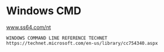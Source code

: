 # Windows CMD

www.ss64.com/nt
    
    WINDOWS COMMAND LINE REFERENCE TECHNET 
    https://technet.microsoft.com/en-us/library/cc754340.aspx